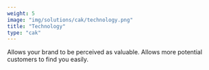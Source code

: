 ```yaml
---
weight: 5
image: "img/solutions/cak/technology.png"
title: "Technology"
type: "cak"
---
```

Allows your brand to be perceived as valuable. Allows more potential customers to find you easily.